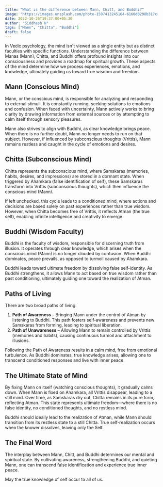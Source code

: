 ```yaml
---
title: "What is the difference between Mann, Chitt, and Buddhi?"
image: "https://images.unsplash.com/photo-1507413245164-6160d8298b31?crop=entropy&cs=tinysrgb&fit=max&fm=jpg&ixid=MnwxMTc3M3wwfDF8c2VhcmNofDV8fGJyYWlufGVufDB8fHx8MTY2NjcwNjg1Mg&ixlib=rb-4.0.3&q=80&w=2000"
date: 2022-10-26T19:37:00+05:30 	
author: "Siddhesh N"
tags: ["Mann", "Chitta", "Buddhi"]
draft: false
---
```

 
In Vedic psychology, the mind isn't viewed as a single entity but as distinct faculties with specific functions.  Understanding the difference between Manas (Mann), Chitta, and Buddhi offers profound insights into our consciousness and provides a roadmap for spiritual growth.
These aspects of the mind determine how we process experiences, emotions, and knowledge, ultimately guiding us toward true wisdom and freedom.

## Mann (Conscious Mind)
Mann, or the conscious mind, is responsible for analyzing and responding to external stimuli. It is constantly running, seeking solutions to emotions and confusion. When faced with uncertainty, Mann actively works to bring clarity by drawing information from external sources or by attempting to calm itself through sensory pleasures.

Mann also strives to align with Buddhi, as clear knowledge brings peace. When there is no further doubt, Mann no longer needs to run on that subject. However, if influenced by subconscious thoughts (Vrittis), Mann remains restless and caught in the cycle of emotions and desires.

## Chitta (Subconscious Mind)
Chitta represents the subconscious mind, where Samskaras (memories, habits, desires, and impressions) are stored in a dormant state. When triggered by Ahamkara (false identification of self), these Samskaras transform into Vrittis (subconscious thoughts), which then influence the conscious mind (Mann).

If left unchecked, this cycle leads to a conditioned mind, where actions and decisions are based solely on past experiences rather than true wisdom. However, when Chitta becomes free of Vrittis, it reflects Atman (the true self), enabling infinite intelligence and creativity to emerge.

## Buddhi (Wisdom Faculty)
Buddhi is the faculty of wisdom, responsible for discerning truth from illusion. It operates through clear knowledge, which arises when the conscious mind (Mann) is no longer clouded by confusion. When Buddhi dominates, peace prevails, as opposed to turmoil caused by Ahamkara.

Buddhi leads toward ultimate freedom by dissolving false self-identity. As Buddhi strengthens, it allows Mann to act based on true wisdom rather than past conditioning, ultimately guiding one toward the realization of Atman.

## Paths of Living
There are two broad paths of living:
1. **Path of Awareness** – Bringing Mann under the control of Atman by listening to Buddhi. This path fosters self-awareness and prevents new Samskaras from forming, leading to spiritual liberation.
2. **Path of Unawareness** – Allowing Mann to remain controlled by Vrittis (memories and habits), causing continuous turmoil and attachment to illusions.

Following the Path of Awareness results in a calm mind, free from emotional turbulence. As Buddhi dominates, true knowledge arises, allowing one to transcend conditioned responses and live with inner peace.

## The Ultimate State of Mind
By fixing Mann on itself (watching conscious thoughts), it gradually calms down. When Mann is fixed on Ahamkara, all Vrittis disappear, leading to a still mind. Over time, as Samskaras dry out, Chitta remains in its pure form, reflecting Atman. This state represents ultimate freedom—where there is no false identity, no conditioned thoughts, and no restless mind.

Buddhi should ideally lead to the realization of Atman, while Mann should transition from its restless state to a still Chitta. True self-realization occurs when the knower dissolves, leaving only the Self.

## The Final Word
The interplay between Mann, Chitt, and Buddhi determines our mental and spiritual state. By cultivating awareness, strengthening Buddhi, and quieting Mann, one can transcend false identification and experience true inner peace.

May the true knowledge of self occur to all of us.
